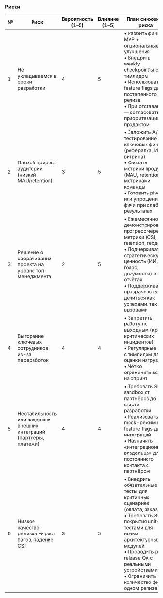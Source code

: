 
### Риски

| № | Риск | Вероятность (1–5) | Влияние (1–5) | План снижения риска | Ответственный |
|---|------|------------------|----------------|----------------------|----------------|
| 1 | Не укладываемся в сроки разработки | 4 | 5 | • Разбить фичи на MVP + опциональные улучшения<br>• Внедрить weekly checkpoint’ы с тимлидом<br>• Использовать feature flags для постепенного релиза<br>• При отставании — согласовать приоритезацию с продактом | Тимлид + я |
| 2 | Плохой прирост аудитории (низкий MAU/retention) | 3 | 5 | • Заложить A/B-тестирование для ключевых фич (рефералка, ИИ-витрина)<br>• Связать метрики продукта (MAU, retention) с метриками команды <br>• Готовить  pivot или упрощение фичи при слабых результатах | Продакт + аналитики |
| 3 | Решение о сворачивании проекта на уровне топ-менеджмента | 2 | 5 | • Ежемесячно демонстрировать прогресс через метрики (CSI, retention, техдолг)<br>• Подчеркивать стратегическую ценность (ИИ, голос, документы) в отчётах<br>• Поддерживать прозрачность: делиться как успехами, так и вызовами | Тимлид + продакт |
| 4 | Выгорание ключевых сотрудников из-за переработок | 4 | 4 | • Запретить работу по выходным (кроме критических инцидентов)<br>• Регулярные 1:1 с тимлидом для оценки нагрузки<br>• Чётко ограничить scope на спринт | Тимлид, от меня - своевременная обратная связь |
| 5 | Нестабильность или задержки внешних интеграций (партнёры, платежи) | 4 | 4 | • Требовать SLA и sandbox от партнёров до старта разработки<br>• Реализовать mock-режим и feature flags для интеграций<br>• Назначить «интеграционного владельца» для постоянного контакта с партнёром | Я / тимлид |
| 6 | Низкое качество релизов → рост багов, падение CSI | 3 | 5 | • Внедрить обязательные UI-тесты для критичных сценариев (оплата, заказ)<br>• Требовать 80% покрытия unit-тестами для новых архитектурных модулей<br>• Проводить pre-release QA с реальными устройствами<br>• Ограничить количество фич в одном релизе | Я и коллеги разработчики |
